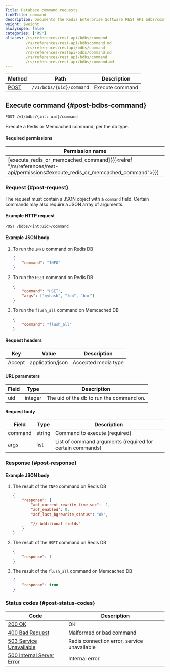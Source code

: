 ```yaml
---
Title: Database command requests
linkTitle: command
description: Documents the Redis Enterprise Software REST API bdbs/command requests.
weight: $weight
alwaysopen: false
categories: ["RS"]
aliases: /rs/references/rest-api/bdbs/command
         /rs/references/rest-api/bdbscommand.md
         /rs/references/restapi/bdbs/command
         /rs/references/restapi/bdbs/command.md
         /rs/references/rest_api/bdbs/command
         /rs/references/rest_api/bdbs/command.md
---
```


| Method | Path | Description |
|--------|------|-------------|
| [POST](#post-bdbs-command) | `/v1/bdbs/{uid}/command` | Execute command |

## Execute command {#post-bdbs-command}

	POST /v1/bdbs/{int: uid}/command

Execute a Redis or Memcached command, per the db type.

#### Required permissions

| Permission name |
|-----------------|
| [execute_redis_or_memcached_command]({{<relref "/rs/references/rest-api/permissions#execute_redis_or_memcached_command">}}) |

### Request {#post-request} 

The request must contain a JSON object with a `command` field. Certain commands may also require a JSON array of arguments.

#### Example HTTP request

	POST /bdbs/<int:uid>/command 

#### Example JSON body

1. To run the `INFO` command on Redis DB
    ```json
    {
        "command": "INFO"
    }
    ```

2. To run the `HSET` command on Redis DB
    ```json
    {
        "command": "HSET",
        "args": ["myhash", "foo", "bar"]
    }
    ```

3. To run the `flush_all` command on Memcached DB
    ```json
    {
        "command": "flush_all"
    }
    ```

#### Request headers

| Key | Value | Description |
|-----|-------|-------------|
| Accept | application/json | Accepted media type |

#### URL parameters

| Field | Type | Description |
|-------|------|-------------|
| uid | integer | The uid of the db to run the command on. |

#### Request body

| Field | Type | Description |
|-------|------|-------------|
| command | string | Command to execute (required) |
| args | list | List of command arguments (required for certain commands) |

### Response {#post-response} 

#### Example JSON body

1. The result of the `INFO` command on Redis DB
    ```json
    {
        "response": {
            "aof_current_rewrite_time_sec": -1,
            "aof_enabled": 0,
            "aof_last_bgrewrite_status": "ok",

            "// Additional fields"
        }
    }
    ```

2. The result of the `HSET` command on Redis DB
    ```json
    {
        "response": 1
    }
    ```

3. The result of the `flush_all` command on Memcached DB
    ```json
    {
        "response": true
    }
    ```

### Status codes {#post-status-codes} 

| Code | Description |
|------|-------------|
| [200 OK](http://www.w3.org/Protocols/rfc2616/rfc2616-sec10.html#sec10.2.1) | OK |
| [400 Bad Request](http://www.w3.org/Protocols/rfc2616/rfc2616-sec10.html#sec10.4.1) | Malformed or bad command |
| [503 Service Unavailable](http://www.w3.org/Protocols/rfc2616/rfc2616-sec10.html#sec10.5.4) | Redis connection error, service unavailable |
| [500 Internal Server Error](http://www.w3.org/Protocols/rfc2616/rfc2616-sec10.html#sec10.5.1) | Internal error |
